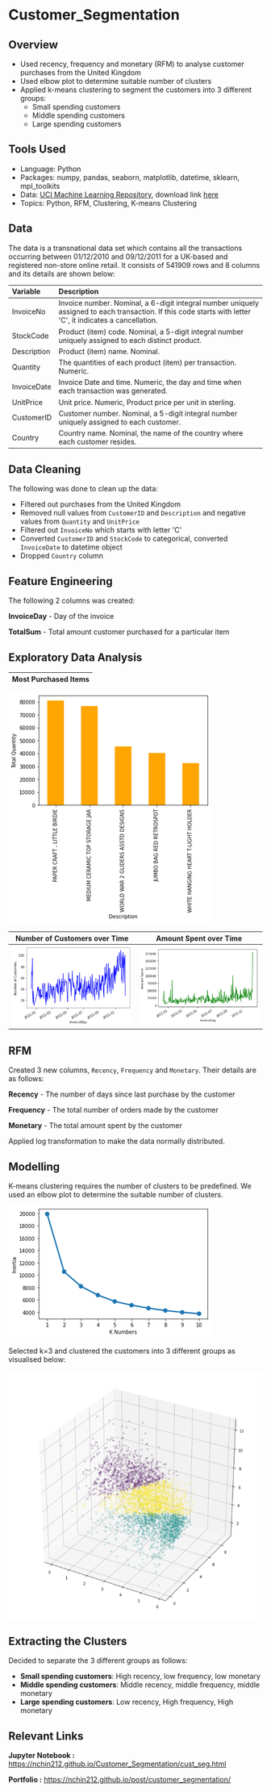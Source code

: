 # Customer_Segmentation

## Overview

- Used recency, frequency and monetary (RFM) to analyse customer purchases from the United Kingdom
- Used elbow plot to determine suitable number of clusters
- Applied k-means clustering to segment the customers into 3 different groups:
  - Small spending customers
  - Middle spending customers
  - Large spending customers

## Tools Used

- Language: Python 
- Packages: numpy, pandas, seaborn, matplotlib, datetime, sklearn, mpl_toolkits
- Data: [UCI Machine Learning Repository](https://archive.ics.uci.edu/ml/datasets/online+retail#), download link [here](https://archive.ics.uci.edu/ml/machine-learning-databases/00352/Online%20Retail.xlsx)
- Topics: Python, RFM, Clustering, K-means Clustering

## Data

The data is a transnational data set which contains all the transactions occurring between 01/12/2010 and 09/12/2011 for a UK-based and registered non-store online retail. It consists of 541909 rows and 8 columns and its details are shown below:

| Variable    | Description                                                                                                                                                 |
|:------------|:------------------------------------------------------------------------------------------------------------------------------------------------------------|
| InvoiceNo   | Invoice number. Nominal, a 6-digit integral number uniquely assigned to each transaction. If this code starts with letter 'C', it indicates a cancellation. |
| StockCode   | Product (item) code. Nominal, a 5-digit integral number uniquely assigned to each distinct product.                                                         |
| Description | Product (item) name. Nominal.                                                                                                                               |
| Quantity    | The quantities of each product (item) per transaction. Numeric.                                                                                             |
| InvoiceDate | Invoice Date and time. Numeric, the day and time when each transaction was generated.                                                                       |
| UnitPrice   | Unit price. Numeric, Product price per unit in sterling.                                                                                                    |
| CustomerID  | Customer number. Nominal, a 5-digit integral number uniquely assigned to each customer.                                                                     |
| Country     | Country name. Nominal, the name of the country where each customer resides.   

## Data Cleaning

The following was done to clean up the data:

- Filtered out purchases from the United Kingdom
- Removed null values from `CustomerID` and `Description` and negative values from `Quantity` and `UnitPrice`
- Filtered out `InvoiceNo` which starts with letter 'C'
- Converted `CustomerID` and `StockCode` to categorical, converted `InvoiceDate` to datetime object
- Dropped `Country` column

## Feature Engineering

The following 2 columns was created:

**InvoiceDay** - Day of the invoice

**TotalSum** - Total amount customer purchased for a particular item

## Exploratory Data Analysis

Most Purchased Items  |  
:-------------------------:|
![alt text](https://github.com/nchin212/Customer_Segmentation/blob/gh-pages/plots/bar1.png)


Number of Customers over Time  |  Amount Spent over Time
:-------------------------:|:-------------------------:
![alt text](https://github.com/nchin212/Customer_Segmentation/blob/gh-pages/plots/line1.png) |  ![alt text](https://github.com/nchin212/Customer_Segmentation/blob/gh-pages/plots/line2.png)



## RFM

Created 3 new columns, `Recency`, `Frequency` and `Monetary`. Their details are as follows:

**Recency** - The number of days since last purchase by the customer

**Frequency** - The total number of orders made by the customer

**Monetary** - The total amount spent by the customer

Applied log transformation to make the data normally distributed.

## Modelling

K-means clustering requires the number of clusters to be predefined. We used an elbow plot to determine the suitable number of clusters.

![alt text](https://github.com/nchin212/Customer_Segmentation/blob/gh-pages/plots/elbow.png)

Selected k=3 and clustered the customers into 3 different groups as visualised below:

![alt text](https://github.com/nchin212/Customer_Segmentation/blob/gh-pages/plots/cluster.png)

## Extracting the Clusters

Decided to separate the 3 different groups as follows:

- **Small spending customers**: High recency, low frequency, low monetary
- **Middle spending customers**: Middle recency, middle frequency, middle monetary
- **Large spending customers**: Low recency, High frequency, High monetary

## Relevant Links

**Jupyter Notebook :** https://nchin212.github.io/Customer_Segmentation/cust_seg.html

**Portfolio :** https://nchin212.github.io/post/customer_segmentation/
